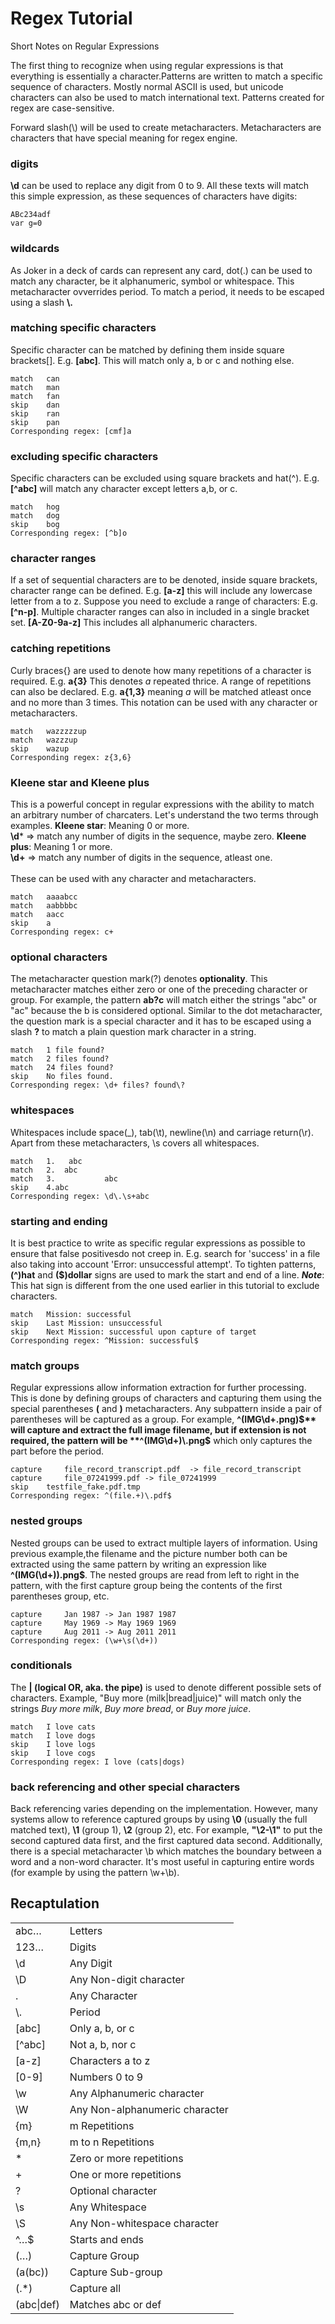 # Regex Tutorial
Short Notes on Regular Expressions

The first thing to recognize when using regular expressions is that everything is essentially a character.Patterns are written to match a specific sequence of characters. Mostly normal ASCII is used, but unicode characters can also be used to match international text. Patterns created for regex are case-sensitive.<br>

Forward slash(\\) will be used to create metacharacters. Metacharacters are characters that have special meaning for regex engine.
### digits
**\d** can be used to replace any digit from 0 to 9.
All these texts will match this simple expression, as these sequences of characters have digits:
```text
ABc234adf
var g=0
```

### wildcards
As Joker in a deck of cards can represent any card, dot(.) can be used to match any character, be it alphanumeric, symbol or whitespace. This metacharacter ovverrides period. To match a period, it needs to be escaped using a slash **\\.** 

### matching specific characters
Specific character can be matched by defining them inside square brackets[]. E.g. **[abc]**. This will match only a, b or c and nothing else.
```text
match 	can 	
match 	man 	
match 	fan 	
skip 	dan 	
skip 	ran 	
skip 	pan
Corresponding regex: [cmf]a
```

### excluding specific characters
Specific characters can be excluded using square brackets and hat(^). E.g. **[^abc]** will match any character except letters a,b, or c.
```text
match 	hog 	
match 	dog 	
skip 	bog
Corresponding regex: [^b]o
```

### character ranges
If a set of sequential characters are to be denoted, inside square brackets, character range can be defined. E.g. **[a-z]** this will include any lowercase letter from a to z. Suppose you need to exclude a range of characters: E.g. **[^n-p]**. Multiple character ranges can also in included in a single bracket set. **[A-Z0-9a-z]** This includes all alphanumeric characters.

### catching repetitions
Curly braces{} are used to denote how many repetitions of a character is required. E.g. **a{3}** This denotes _a_ repeated thrice. A range of repetitions can also be declared. E.g. **a{1,3}** meaning _a_ will be matched atleast once and no more than 3 times. This notation can be used with any character or metacharacters.
```text
match 	wazzzzzup
match 	wazzzup
skip 	wazup
Corresponding regex: z{3,6}
```

### Kleene star and Kleene plus
This is a powerful concept in regular expressions with the ability to match an arbitrary number of charcaters. Let's understand the two terms through examples.
**Kleene star**: Meaning 0 or more. <br>
**\d*** => match any number of digits in the sequence, maybe zero.
**Kleene plus**: Meaning 1 or more. <br>
**\d+** => match any number of digits in the sequence, atleast one.<br><br>
These can be used with any character and metacharacters.
```text
match 	aaaabcc
match 	aabbbbc
match 	aacc
skip 	a
Corresponding regex: c+
```
### optional characters
The metacharacter question mark(?) denotes **optionality**. This metacharacter matches either zero or one of the preceding character or group. For example, the pattern **ab?c** will match either the strings "abc" or "ac" because the b is considered optional. Similar to the dot metacharacter, the question mark is a special character and it has to be escaped using a slash **\?** to match a plain question mark character in a string.
```text
match 	1 file found?
match 	2 files found?
match 	24 files found?
skip 	No files found.
Corresponding regex: \d+ files? found\?
```
### whitespaces
Whitespaces include space(\_), tab(\t), newline(\n) and carriage return(\r). Apart from these metacharacters, \s covers all whitespaces.
```text
match 	1.   abc
match 	2.	abc
match 	3.           abc
skip 	4.abc
Corresponding regex: \d\.\s+abc
```

### starting and ending
It is best practice to write as specific regular expressions as possible to ensure that false positivesdo not creep in. E.g. search for 'success' in a file also taking into account 'Error: unsuccessful attempt'. To tighten patterns, **(^)hat** and **($)dollar** signs are used to mark the start and end of a line. ***Note***: This hat sign is different from the one used earlier in this tutorial to exclude characters.
```text
match 	Mission: successful
skip 	Last Mission: unsuccessful
skip 	Next Mission: successful upon capture of target
Corresponding regex: ^Mission: successful$
```

### match groups
Regular expressions allow information extraction for further processing. This is done by defining groups of characters and capturing them using the special parentheses **(** and **)** metacharacters. Any subpattern inside a pair of parentheses will be captured as a group. For example, **^(IMG\d+\.png)$** will capture and extract the full image filename, but if extension is not required, the pattern will be **^(IMG\d+)\.png$** which only captures the part before the period.
```text
capture 	file_record_transcript.pdf 	-> file_record_transcript
capture 	file_07241999.pdf -> file_07241999
skip 	testfile_fake.pdf.tmp
Corresponding regex: ^(file.+)\.pdf$
```

### nested groups
Nested groups can be used to extract multiple layers of information. Using previous example,the filename and the picture number both can be extracted using the same pattern by writing an expression like **^(IMG(\d+))\.png$**. The nested groups are read from left to right in the pattern, with the first capture group being the contents of the first parentheses group, etc.
```text
capture 	Jan 1987 -> Jan 1987 1987
capture 	May 1969 ->	May 1969 1969
capture 	Aug 2011 ->	Aug 2011 2011
Corresponding regex: (\w+\s(\d+))
```

### conditionals
The **| (logical OR, aka. the pipe)** is used to denote different possible sets of characters. Example, "Buy more (milk|bread|juice)" will match only the strings _Buy more milk_, _Buy more bread_, or _Buy more juice_. 
```text
match 	I love cats
match 	I love dogs
skip 	I love logs
skip 	I love cogs
Corresponding regex: I love (cats|dogs)
```

### back referencing and other special characters
Back referencing varies depending on the implementation. However, many systems allow to reference captured groups by using **\0** (usually the full matched text), **\1** (group 1), **\2** (group 2), etc. For example, **"\2-\1"** to put the second captured data first, and the first captured data second.
Additionally, there is a special metacharacter \b which matches the boundary between a word and a non-word character. It's most useful in capturing entire words (for example by using the pattern \w+\b).

## Recaptulation
<table>
  <tr> <td>abc…</td><td>Letters</td> </tr>
  <tr> <td>123…</td><td>Digits</td> </tr>
  <tr> <td>\d</td><td>Any Digit</td> </tr>
  <tr> <td>\D</td><td>Any Non-digit character</td> </tr>
  <tr> <td>.</td><td>Any Character</td> </tr>
  <tr> <td>\.</td><td>Period</td> </tr>
  <tr> <td>[abc]</td><td>Only a, b, or c</td> </tr>
  <tr> <td>[^abc]</td><td>Not a, b, nor c</td> </tr>
  <tr> <td>[a-z]</td><td>Characters a to z</td> </tr>
  <tr> <td>[0-9]</td><td>Numbers 0 to 9</td> </tr>
  <tr> <td>\w</td><td>Any Alphanumeric character</td> </tr>
  <tr> <td>\W</td><td>Any Non-alphanumeric character</td> </tr>
  <tr> <td>{m}</td><td>m Repetitions</td> </tr> 
  <tr> <td>{m,n}</td><td>m to n Repetitions</td> </tr> 
  <tr> <td>*</td><td>Zero or more repetitions</td> </tr>
  <tr> <td>+</td><td>One or more repetitions</td> </tr> 
  <tr> <td>?</td><td>Optional character</td> </tr> 
  <tr> <td>\s</td><td>Any Whitespace</td> </tr>
  <tr> <td>\S</td><td>Any Non-whitespace character</td> </tr>
  <tr> <td>^…$</td><td>Starts and ends</td> </tr>
  <tr> <td>(…)</td><td>Capture Group</td> </tr>
  <tr> <td>(a(bc))</td><td>Capture Sub-group</td> </tr>
  <tr> <td>(.*)</td><td>Capture all</td> </tr>
  <tr> <td>(abc|def)</td><td>Matches abc or def</td> </tr>
</table>
